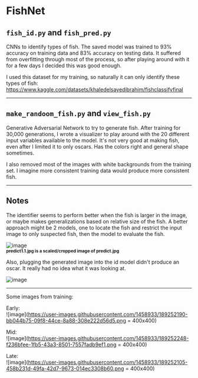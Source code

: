 # FishNet
## `fish_id.py` and `fish_pred.py`
CNNs to identify types of fish. The saved model was trained to 93% accuracy on training data and 83% accuracy on testing data. It suffered from overfitting through most of the process, so after playing around with it for a few days I decided this was good enough.

I used this dataset for my training, so naturally it can only identify these types of fish: https://www.kaggle.com/datasets/khaledelsayedibrahim/fishclassifyfinal

<hr/>

## `make_randoom_fish.py` and `view_fish.py`

Generative Adversarial Network to try to generate fish. After training for 30,000 generations, I wrote a visualizer to play around with the 20 different input variables available to the model. It's not very good at making fish, even after I limited it to only oscars. Has the colors right and general shape sometimes.

I also removed most of the images with white backgrounds from the training set. I imagine more consistent training data would produce more consistent fish.

<hr/>

## Notes
The identifier seems to perform better when the fish is larger in the image, or maybe makes generalizations based on relative size of the fish. A better approach might be 2 models, one to locate the fish and restrict the input image to only suspected fish, then the model to evaluate the fish.


![image](https://user-images.githubusercontent.com/1458933/183224234-b4290e66-5cd2-4fed-8fa8-74803f45d494.png)
<br/>
<sub>**predict1.1.jpg is a scaled/cropped image of predict.jpg**</sub>

Also, plugging the generated image into the id model didn't produce an oscar. It really had no idea what it was looking at.

![image](https://user-images.githubusercontent.com/1458933/189251806-f8e2a84c-84fd-4a57-881d-9b4300656c41.png)

<hr/>
Some images from training:

Early:<br/>
![image](https://user-images.githubusercontent.com/1458933/189252190-bb044b75-09f8-44ce-8a88-308e222d56d5.png = 400x400)

Mid:<br/>
![image](https://user-images.githubusercontent.com/1458933/189252248-f236bfee-1fb5-43a3-8501-7557fadb9ef1.png = 400x400)

Late:<br/>
![image](https://user-images.githubusercontent.com/1458933/189252105-458b231d-49fa-42d7-9673-014ec3308b60.png = 400x400)

